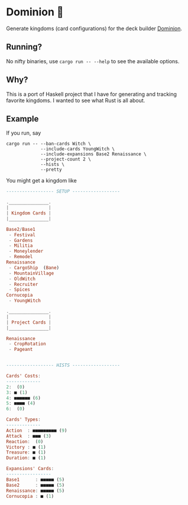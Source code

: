 # Dominion :crown:

Generate kingdoms (card configurations) for the deck builder [Dominion][game].

## Running?

No nifty binaries, use `cargo run -- --help` to see the available options.

## Why?

This is a port of Haskell project that I have for generating and tracking favorite kingdoms. I wanted to see what Rust is all about.

## Example

If you run, say
```shell
cargo run -- --ban-cards Witch \
             --include-cards YoungWitch \
             --include-expansions Base2 Renaissance \
             --project-count 2 \
             --hists \
             --pretty
```

You might get a kingdom like
```haskell
------------------ SETUP ------------------

._______________.
|               |
| Kingdom Cards |
|_______________|

Base2/Base1
 - Festival 
 - Gardens 
 - Militia 
 - Moneylender 
 - Remodel 
Renaissance
 - CargoShip  (Bane)
 - MountainVillage 
 - OldWitch 
 - Recruiter 
 - Spices 
Cornucopia
 - YoungWitch 

._______________.
|               |
| Project Cards |
|_______________|

Renaissance
 - CropRotation
 - Pageant


------------------ HISTS ------------------

Cards' Costs:
-------------
2:  (0)
3: ■ (1)
4: ■■■■■■ (6)
5: ■■■■ (4)
6:  (0)

Cards' Types:
-------------
Action  : ■■■■■■■■■ (9)
Attack  : ■■■ (3)
Reaction:  (0)
Victory : ■ (1)
Treasure: ■ (1)
Duration: ■ (1)

Expansions' Cards:
-----------------
Base1      : ■■■■■ (5)
Base2      : ■■■■■ (5)
Renaissance: ■■■■■ (5)
Cornucopia : ■ (1)
```

 [game]: https://www.riograndegames.com/games/dominion/
